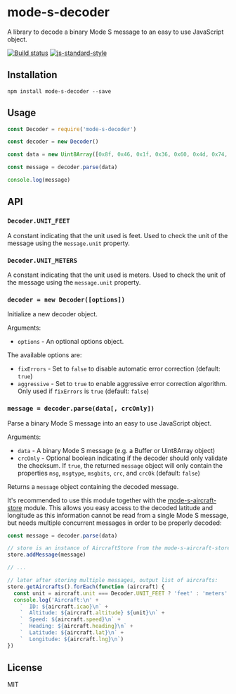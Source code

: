 # mode-s-decoder

A library to decode a binary Mode S message to an easy to use JavaScript
object.

[![Build status](https://travis-ci.org/watson/mode-s-decoder.svg?branch=master)](https://travis-ci.org/watson/mode-s-decoder)
[![js-standard-style](https://img.shields.io/badge/code%20style-standard-brightgreen.svg?style=flat)](https://github.com/feross/standard)

## Installation

```
npm install mode-s-decoder --save
```

## Usage

```js
const Decoder = require('mode-s-decoder')

const decoder = new Decoder()

const data = new Uint8Array([0x8f, 0x46, 0x1f, 0x36, 0x60, 0x4d, 0x74, 0x82, 0xe4, 0x4d, 0x97, 0xbc, 0xd6, 0x4e])

const message = decoder.parse(data)

console.log(message)
```

## API

### `Decoder.UNIT_FEET`

A constant indicating that the unit used is feet. Used to check the unit
of the message using the `message.unit` property.

### `Decoder.UNIT_METERS`

A constant indicating that the unit used is meters. Used to check the
unit of the message using the `message.unit` property.

### `decoder = new Decoder([options])`

Initialize a new decoder object.

Arguments:

- `options` - An optional options object.

The available options are:

- `fixErrors` - Set to `false` to disable automatic error correction
  (default: `true`)
- `aggressive` - Set to `true` to enable aggressive error correction
  algorithm. Only used if `fixErrors` is `true` (default: `false`)

### `message = decoder.parse(data[, crcOnly])`

Parse a binary Mode S message into an easy to use JavaScript object.

Arguments:

- `data` - A binary Mode S message (e.g. a Buffer or Uint8Array object)
- `crcOnly` - Optional boolean indicating if the decoder should only
  validate the checksum. If `true`, the returned `message` object will
  only contain the properties `msg`, `msgtype`, `msgbits`, `crc`, and
  `crcOk` (default: `false`)

Returns a `message` object containing the decoded message.

It's recommended to use this module together with the
[mode-s-aircraft-store](https://github.com/watson/mode-s-aircraft-store)
module. This allows you easy access to the decoded latitude and
longitude as this information cannot be read from a single Mode S
message, but needs multiple concurrent messages in order to be properly
decoded:

```js
const message = decoder.parse(data)

// store is an instance of AircraftStore from the mode-s-aircraft-store module
store.addMessage(message)

// ...

// later after storing multiple messages, output list of aircrafts:
store.getAircrafts().forEach(function (aircraft) {
  const unit = aircraft.unit === Decoder.UNIT_FEET ? 'feet' : 'meters'
  console.log('Aircraft:\n' +
    `  ID: ${aircraft.icao}\n` +
    `  Altitude: ${aircraft.altitude} ${unit}\n` +
    `  Speed: ${aircraft.speed}\n` +
    `  Heading: ${aircraft.heading}\n` +
    `  Latitude: ${aircraft.lat}\n` +
    `  Longitude: ${aircraft.lng}\n`)
})
```

## License

MIT
